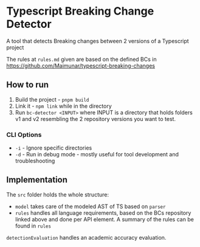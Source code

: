 # Typescript Breaking Change Detector

A tool that detects Breaking changes between 2 versions of a Typescript project

The rules at `rules.md` given are based on the defined BCs in https://github.com/Maimunar/typescript-breaking-changes

## How to run

1. Build the project - `pnpm build`
2. Link it - `npm link` while in the directory
3. Run `bc-detector <INPUT>` where INPUT is a directory that holds folders v1 and v2 resembling the 2 repository versions you want to test.

### CLI Options
- `-i` - Ignore specific directories
- `-d` - Run in debug mode - mostly useful for tool development and troubleshooting

## Implementation

The `src` folder holds the whole structure:
- `model` takes care of the modeled AST of TS based on `parser`
- `rules` handles all language requirements, based on the BCs repository linked above and done per API element. A summary of the rules can be found in `rules`

`detectionEvaluation` handles an academic accuracy evaluation.
